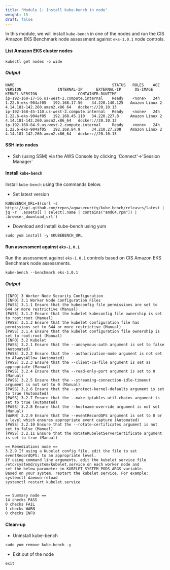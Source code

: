 ```yaml
---
title: "Module 1: Install kube-bench in node"
weight: 15
draft: false
---
```


In this module, we will install `kube-bench` in one of the nodes and run the CIS Amazon EKS Benchmark node assessment against `eks-1.0.1` node controls.


#### List Amazon EKS cluster nodes

```
kubectl get nodes -o wide
```

##### Output
```
NAME                                           STATUS   ROLES    AGE   VERSION                INTERNAL-IP      EXTERNAL-IP      OS-IMAGE         KERNEL-VERSION                  CONTAINER-RUNTIME
ip-192-168-17-56.us-west-2.compute.internal    Ready    <none>   24h   1.22.6-eks-904af05   192.168.17.56    34.220.140.125   Amazon Linux 2   4.14.181-142.260.amzn2.x86_64   docker://20.10.13
ip-192-168-45-110.us-west-2.compute.internal   Ready    <none>   24h   1.22.6-eks-904af05   192.168.45.110   34.220.227.8     Amazon Linux 2   4.14.181-142.260.amzn2.x86_64   docker://20.10.13
ip-192-168-84-9.us-west-2.compute.internal     Ready    <none>   24h   1.22.6-eks-904af05   192.168.84.9     34.210.27.208    Amazon Linux 2   4.14.181-142.260.amzn2.x86_64   docker://20.10.13
```

#### SSH into nodes

* Ssh (using SSM) via the AWS Console by clicking 'Connect'->'Session Manager`

#### Install `kube-bench`

Install `kube-bench` using the commands below.

- Set latest version
```
KUBEBENCH_URL=$(curl -s https://api.github.com/repos/aquasecurity/kube-bench/releases/latest | jq -r '.assets[] | select(.name | contains("amd64.rpm")) | .browser_download_url')
```
- Download and install kube-bench using yum 
```
sudo yum install -y $KUBEBENCH_URL
```

#### Run assessment against `eks-1.0.1`

Run the assessment against `eks-1.0.1` controls based on CIS Amazon EKS Benchmark node assessments.

```
kube-bench --benchmark eks-1.0.1
```

##### Output

```
[INFO] 3 Worker Node Security Configuration
[INFO] 3.1 Worker Node Configuration Files
[PASS] 3.1.1 Ensure that the kubeconfig file permissions are set to 644 or more restrictive (Manual)
[PASS] 3.1.2 Ensure that the kubelet kubeconfig file ownership is set to root:root (Manual)
[PASS] 3.1.3 Ensure that the kubelet configuration file has permissions set to 644 or more restrictive (Manual)
[PASS] 3.1.4 Ensure that the kubelet configuration file ownership is set to root:root (Manual)
[INFO] 3.2 Kubelet
[PASS] 3.2.1 Ensure that the --anonymous-auth argument is set to false (Automated)
[PASS] 3.2.2 Ensure that the --authorization-mode argument is not set to AlwaysAllow (Automated)
[PASS] 3.2.3 Ensure that the --client-ca-file argument is set as appropriate (Manual)
[PASS] 3.2.4 Ensure that the --read-only-port argument is set to 0 (Manual)
[PASS] 3.2.5 Ensure that the --streaming-connection-idle-timeout argument is not set to 0 (Manual)
[PASS] 3.2.6 Ensure that the --protect-kernel-defaults argument is set to true (Automated)
[PASS] 3.2.7 Ensure that the --make-iptables-util-chains argument is set to true (Automated)
[PASS] 3.2.8 Ensure that the --hostname-override argument is not set (Manual)
[WARN] 3.2.9 Ensure that the --eventRecordQPS argument is set to 0 or a level which ensures appropriate event capture (Automated)
[PASS] 3.2.10 Ensure that the --rotate-certificates argument is not set to false (Manual)
[PASS] 3.2.11 Ensure that the RotateKubeletServerCertificate argument is set to true (Manual)

== Remediations node ==
3.2.9 If using a Kubelet config file, edit the file to set eventRecordQPS: to an appropriate level.
If using command line arguments, edit the kubelet service file
/etc/systemd/system/kubelet.service on each worker node and
set the below parameter in KUBELET_SYSTEM_PODS_ARGS variable.
Based on your system, restart the kubelet service. For example:
systemctl daemon-reload
systemctl restart kubelet.service


== Summary node ==
14 checks PASS
0 checks FAIL
1 checks WARN
0 checks INFO

```



#### Clean-up

- Uninstall kube-bench

```
sudo yum remove kube-bench -y
```

- Exit out of the node
```
exit
```


